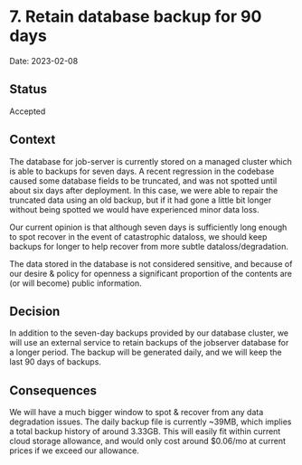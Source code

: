 # 7. Retain database backup for 90 days

Date: 2023-02-08

## Status

Accepted

## Context

The database for job-server is currently stored on a managed cluster which is able to backups for seven days. A recent regression in the codebase caused some database fields to be truncated, and was not spotted until about six days after deployment. In this case, we were able to repair the truncated data using an old backup, but if it had gone a little bit longer without being spotted we would have experienced minor data loss.

Our current opinion is that although seven days is sufficiently long enough to spot recover in the event of catastrophic dataloss, we should keep backups for longer to help recover from more subtle dataloss/degradation.

The data stored in the database is not considered sensitive, and because of our desire & policy for openness a significant proportion of the contents are (or will become) public information.

## Decision

In addition to the seven-day backups provided by our database cluster, we will use an external service to retain backups of the jobserver database for a longer period. The backup will be generated daily, and we will keep the last 90 days of backups.

## Consequences

We will have a much bigger window to spot & recover from any data degradation issues. The daily backup file is currently ~39MB, which implies a total backup history of around 3.33GB. This will easily fit within current cloud storage allowance, and would only cost around $0.06/mo at current prices if we exceed our allowance.
